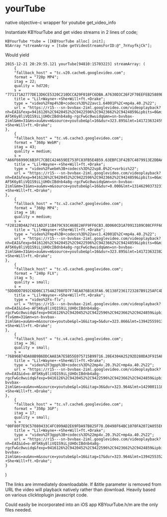 # yourTube
native objective-c wrapper for youtube get_video_info

Instantiate KBYourTube and get video streams in 2 lines of code;

    KBYourTube *tube = [[KBYourTube alloc] init];
    NSArray *streamArray = [tube getVideoStreamsForID:@"_7nYuyfkjCk"];
    
Would yield
    
    2015-12-21 20:29:55.121 yourTube[94810:15703223] streamArray: (
        {
        "fallback_host" = "tc.v20.cache6.googlevideo.com";
        format = "720p MP4";
        itag = 22;
        quality = hd720;
        s = "771171A2777DE13D6CE5320C210DCCA29F018FC6DBA.A7630D3C26F2F70EEFEB25889E1A1B8805EC0616616";
        title = "Lil+Wayne+-+She+Will+ft.+Drake";
        type = "video%2Fmp4%3B+codecs%3D%22avc1.64001F%2C+mp4a.40.2%22";
        url = "https://r15---sn-bvvbax-2iml.googlevideo.com/videoplayback?nh=EAI&fexp=9416126%2C9420452%2C9422596%2C9423662%2C9424859&ipbits=0&mime=video%2Fmp4&ratebypass=yes&itag=22&upn=8XDeh70fkMI&expire=1450776595&mt=1450754946&sparams=dur%2Cid%2Cip%2Cipbits%2Citag%2Clmt%2Cmime%2Cmm%2Cmn%2Cms%2Cmv%2Cnh%2Cpl%2Cratebypass%2Crequiressl%2Csource%2Cupn%2Cexpire&key=yt6&id=o-AF5K6y8liVQ1S9iLjUHOcIBdnb4a8g-rgcFwGc0wuidq&mn=sn-bvvbax-2iml&mm=31&ms=au&mv=m&source=youtube&pl=16&dur=323.895&lmt=1417236324599143&ip=98.165.123.35&requiressl=yes&sver=3&signature=671A2777DE73D6CE5320C210DCCA29F018FC1DBA.A7630D3C26F2F70EEFEB25889E1A1B8805EC0616&title=Lil+Wayne+-+She+Will+ft.+Drake";
    },
        {
        "fallback_host" = "tc.v6.cache3.googlevideo.com";
        format = "360p WebM";
        itag = 43;
        quality = medium;
        s = "A66F66990C6B3FC7CBEC424659EE753FC83FB5E4B59.63EBFC3F42B7C4879913E2DBAAE770CBB03845F75F7";
        title = "Lil+Wayne+-+She+Will+ft.+Drake";
        type = "video%2Fwebm%3B+codecs%3D%22vp8.0%2C+vorbis%22";
        url = "https://r15---sn-bvvbax-2iml.googlevideo.com/videoplayback?nh=EAI&fexp=9416126%2C9420452%2C9422596%2C9423662%2C9424859&ipbits=0&mime=video%2Fwebm&ratebypass=yes&itag=43&upn=8XDeh70fkMI&expire=1450776595&mt=1450754946&sparams=dur%2Cid%2Cip%2Cipbits%2Citag%2Clmt%2Cmime%2Cmm%2Cmn%2Cms%2Cmv%2Cnh%2Cpl%2Cratebypass%2Crequiressl%2Csource%2Cupn%2Cexpire&key=yt6&id=o-AF5K6y8liVQ1S9iLjUHOcIBdnb4a8g-rgcFwGc0wuidq&mn=sn-bvvbax-2iml&mm=31&ms=au&mv=m&source=youtube&pl=16&dur=0.000&lmt=1314629037323189&ip=98.165.123.35&requiressl=yes&sver=3&signature=466990C6B3AC7CBEC424659EE753FC83FB5EFB59.63EBFC3F42B7C4879913E2DBAAE770CBB03847F5&title=Lil+Wayne+-+She+Will+ft.+Drake";
    },
        {
        "fallback_host" = "tc.v2.cache7.googlevideo.com";
        format = "360p MP4";
        itag = 18;
        quality = medium;
        s = "F28128D4A27411AD2F11B479C93C468E2AFF9FF6CB3.8D060CD1A70913109C08CFFF60CACBA9C1A42BAEBAE";
        title = "Lil+Wayne+-+She+Will+ft.+Drake";
        type = "video%2Fmp4%3B+codecs%3D%22avc1.42001E%2C+mp4a.40.2%22";
        url = "https://r15---sn-bvvbax-2iml.googlevideo.com/videoplayback?nh=EAI&fexp=9416126%2C9420452%2C9422596%2C9423662%2C9424859&ipbits=0&mime=video%2Fmp4&ratebypass=yes&itag=18&upn=8XDeh70fkMI&expire=1450776595&mt=1450754946&sparams=dur%2Cid%2Cip%2Cipbits%2Citag%2Clmt%2Cmime%2Cmm%2Cmn%2Cms%2Cmv%2Cnh%2Cpl%2Cratebypass%2Crequiressl%2Csource%2Cupn%2Cexpire&key=yt6&id=o-AF5K6y8liVQ1S9iLjUHOcIBdnb4a8g-rgcFwGc0wuidq&mn=sn-bvvbax-2iml&mm=31&ms=au&mv=m&source=youtube&pl=16&dur=323.895&lmt=1417236323829380&ip=98.165.123.35&requiressl=yes&sver=3&signature=628D4A2741FAD2F11B479C93C468E2AFF9FF1CB3.8D060CD1A70913109C08CFFF60CACBA9C1A42EAB&title=Lil+Wayne+-+She+Will+ft.+Drake";
    },
        {
        "fallback_host" = "tc.v5.cache6.googlevideo.com";
        format = "240p FLV";
        itag = 5;
        quality = small;
        s = "5DD0DD7892C6D06C1754A2708FD7F74EA876B163FA6.9E138F2361723287B9125AFC4DE114950BC590CB0CB";
        title = "Lil+Wayne+-+She+Will+ft.+Drake";
        type = "video%2Fx-flv";
        url = "https://r15---sn-bvvbax-2iml.googlevideo.com/videoplayback?nh=EAI&id=o-AF5K6y8liVQ1S9iLjUHOcIBdnb4a8g-rgcFwGc0wuidq&fexp=9416126%2C9420452%2C9422596%2C9423662%2C9424859&ipbits=0&mime=video%2Fx-flv&mm=31&mn=sn-bvvbax-2iml&ms=au&mv=m&source=youtube&pl=16&itag=5&dur=323.866&lmt=1394255591390341&ip=98.165.123.35&upn=8XDeh70fkMI&expire=1450776595&mt=1450754946&requiressl=yes&sparams=dur%2Cid%2Cip%2Cipbits%2Citag%2Clmt%2Cmime%2Cmm%2Cmn%2Cms%2Cmv%2Cnh%2Cpl%2Crequiressl%2Csource%2Cupn%2Cexpire&sver=3&key=yt6&signature=3DD7892C6D56C1754A2708FD7F74EA876B160FA6.9E138F2361723287B9125AFC4DE114950BC59BC0&title=Lil+Wayne+-+She+Will+ft.+Drake";
    },
        {
        "fallback_host" = "tc.v4.cache1.googlevideo.com";
        itag = 36;
        quality = small;
        s = "76B96B74DA88B9B6DDCAA83A7E5B55E075715B99716.20E4304A25292D280DA3F915AFC2DB11F3E0A3C93C9";
        title = "Lil+Wayne+-+She+Will+ft.+Drake";
        type = "video%2F3gpp%3B+codecs%3D%22mp4v.20.3%2C+mp4a.40.2%22";
        url = "https://r15---sn-bvvbax-2iml.googlevideo.com/videoplayback?nh=EAI&id=o-AF5K6y8liVQ1S9iLjUHOcIBdnb4a8g-rgcFwGc0wuidq&fexp=9416126%2C9420452%2C9422596%2C9423662%2C9424859&ipbits=0&mime=video%2F3gpp&mm=31&mn=sn-bvvbax-2iml&ms=au&mv=m&source=youtube&pl=16&itag=36&dur=323.964&lmt=1429001118026615&ip=98.165.123.35&upn=8XDeh70fkMI&expire=1450776595&mt=1450754946&requiressl=yes&sparams=dur%2Cid%2Cip%2Cipbits%2Citag%2Clmt%2Cmime%2Cmm%2Cmn%2Cms%2Cmv%2Cnh%2Cpl%2Crequiressl%2Csource%2Cupn%2Cexpire&sver=3&key=yt6&signature=96B74DA88B7B6DDCAA83A7E5B55E075715B99716.20E4304A25292D280DA3F915AFC2DB11F3E0A9C3&title=Lil+Wayne+-+She+Will+ft.+Drake";
    },
        {
        "fallback_host" = "tc.v7.cache6.googlevideo.com";
        format = "350p 3GP";
        itag = 17;
        quality = small;
        s = "00F80F7E9C57080433C4FC099AD2E69FDA97B825F78.D0498F64BC1070FA2072A055E6AEC74260375BAABAA";
        title = "Lil+Wayne+-+She+Will+ft.+Drake";
        type = "video%2F3gpp%3B+codecs%3D%22mp4v.20.3%2C+mp4a.40.2%22";
        url = "https://r15---sn-bvvbax-2iml.googlevideo.com/videoplayback?nh=EAI&id=o-AF5K6y8liVQ1S9iLjUHOcIBdnb4a8g-rgcFwGc0wuidq&fexp=9416126%2C9420452%2C9422596%2C9423662%2C9424859&ipbits=0&mime=video%2F3gpp&mm=31&mn=sn-bvvbax-2iml&ms=au&mv=m&source=youtube&pl=16&itag=17&dur=323.964&lmt=1394255352494745&ip=98.165.123.35&upn=8XDeh70fkMI&expire=1450776595&mt=1450754946&requiressl=yes&sparams=dur%2Cid%2Cip%2Cipbits%2Citag%2Clmt%2Cmime%2Cmm%2Cmn%2Cms%2Cmv%2Cnh%2Cpl%2Crequiressl%2Csource%2Cupn%2Cexpire&sver=3&key=yt6&signature=50F7E9C57000433C4FC099AD2E69FDA97B828F78.D0498F64BC1070FA2072A055E6AEC74260375AAB&title=Lil+Wayne+-+She+Will+ft.+Drake";
    }
)

    

The links are immediately downloadable. If &title parameter is removed from URL the video will playback natively rather than download.
Heavily based on various clicktoplugin javascript code.

Could easily be incorporated into an iOS app KBYourTube.h/m are the only files needed.
